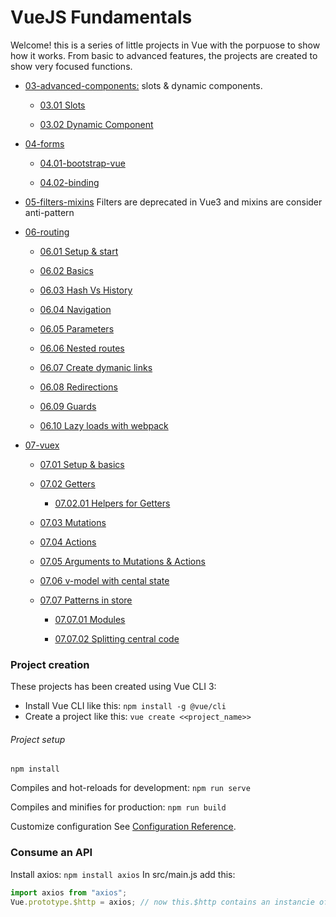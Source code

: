 # VueJS Fundamentals

Welcome! this is a series of little projects in Vue with the porpuose to show how it works. From basic to advanced features, the projects are created to show very focused functions.

* [03-advanced-components:](https://github.com/mjbeli/WebDevelopment/tree/master/VueJS/03-advanced-components) slots & dynamic components.
 
  * [03.01 Slots](https://github.com/mjbeli/WebDevelopment/tree/master/VueJS/03-advanced-components#0301-slots)
  
  * [03.02 Dynamic Component](https://github.com/mjbeli/WebDevelopment/tree/master/VueJS/03-advanced-components#0302-dynamic-component)

* [04-forms](https://github.com/mjbeli/WebDevelopment/tree/master/VueJS/04-forms#04-forms)

  * [04.01-bootstrap-vue](https://github.com/mjbeli/WebDevelopment/tree/master/VueJS/04-forms#0401-bootstrap-vue)
  
  * [04.02-binding](https://github.com/mjbeli/WebDevelopment/tree/master/VueJS/04-forms#0402-binding)
  
* [05-filters-mixins]() Filters are deprecated in Vue3 and mixins are consider anti-pattern

* [06-routing](https://github.com/mjbeli/WebDevelopment/tree/master/VueJS/06-routing#06-routing)

  * [06.01 Setup & start](https://github.com/mjbeli/WebDevelopment/tree/master/VueJS/06-routing#0601-setup--start)
  
  * [06.02 Basics](https://github.com/mjbeli/WebDevelopment/tree/master/VueJS/06-routing#0602-basics)
  
  * [06.03 Hash Vs History](https://github.com/mjbeli/WebDevelopment/tree/master/VueJS/06-routing#0603-hash-vs-history)
  
  * [06.04 Navigation](https://github.com/mjbeli/WebDevelopment/tree/master/VueJS/06-routing#0604-navigation)
  
  * [06.05 Parameters](https://github.com/mjbeli/WebDevelopment/tree/master/VueJS/06-routing#0605-parameters)
  
  * [06.06 Nested routes](https://github.com/mjbeli/WebDevelopment/tree/master/VueJS/06-routing#0606-nested-routes)
  
  * [06.07 Create dymanic links](https://github.com/mjbeli/WebDevelopment/tree/master/VueJS/06-routing#0607-create-dymanic-links)
  
  * [06.08 Redirections](https://github.com/mjbeli/WebDevelopment/tree/master/VueJS/06-routing#0608-redirections)
  
  * [06.09 Guards](https://github.com/mjbeli/WebDevelopment/blob/master/VueJS/06-routing/README.md#0609-guards)
  
  * [06.10 Lazy loads with webpack](https://github.com/mjbeli/WebDevelopment/blob/master/VueJS/06-routing/README.md#0610-lazy-loads-with-webpack)
  
 * [07-vuex](https://github.com/mjbeli/WebDevelopment/tree/master/VueJS/06-routing#06-routing)

   * [07.01 Setup & basics](https://github.com/mjbeli/WebDevelopment/blob/master/VueJS/07-vuex/README.md#0701-setup--basics)
  
   * [07.02 Getters](https://github.com/mjbeli/WebDevelopment/blob/master/VueJS/07-vuex/README.md#0702-getters)
  
     * [07.02.01 Helpers for Getters](https://github.com/mjbeli/WebDevelopment/blob/master/VueJS/07-vuex/README.md#070201-helpers-for-getters)
  
   * [07.03 Mutations](https://github.com/mjbeli/WebDevelopment/blob/master/VueJS/07-vuex/README.md#0703-mutations)
  
   * [07.04 Actions](https://github.com/mjbeli/WebDevelopment/blob/master/VueJS/07-vuex/README.md#0704-actions)
  
   * [07.05 Arguments to Mutations & Actions](https://github.com/mjbeli/WebDevelopment/blob/master/VueJS/07-vuex/README.md#0705-arguments-to-mutations--actions)
  
   * [07.06 v-model with cental state](https://github.com/mjbeli/WebDevelopment/blob/master/VueJS/07-vuex/README.md#0706-v-model-with-cental-state)
  
   * [07.07 Patterns in store](https://github.com/mjbeli/WebDevelopment/blob/master/VueJS/07-vuex/README.md#0707-patterns-in-store)
  
     * [07.07.01 Modules](https://github.com/mjbeli/WebDevelopment/blob/master/VueJS/07-vuex/README.md#070701-modules)
  
     * [07.07.02 Splitting central code](https://github.com/mjbeli/WebDevelopment/blob/master/VueJS/07-vuex/README.md#070702-splitting-central-code)
  
     
### Project creation

These projects has been created using Vue CLI 3:

 - Install Vue CLI like this: ```npm install -g @vue/cli```
 - Create a project like this: ```vue create <<project_name>>```

###### Project setup
```
npm install
```

Compiles and hot-reloads for development: ```npm run serve```

Compiles and minifies for production: ```npm run build```

Customize configuration
See [Configuration Reference](https://cli.vuejs.org/config/).

### Consume an API

Install axios: ```npm install axios```
In src/main.js add this:
```javascript
import axios from "axios";
Vue.prototype.$http = axios; // now this.$http contains an instancie of axios, not vue-resource
```




